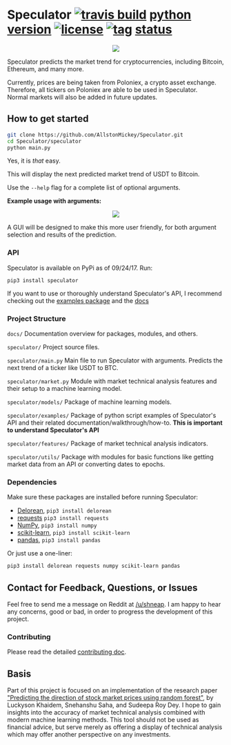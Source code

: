 Speculator [![travis build](https://img.shields.io/travis/AllstonMickey/Speculator.svg)](://travis-ci.org/AllstonMickey/Speculator) [python version](https://img.shields.io/pypi/pyversions/Speculator.svg) [![license](https://img.shields.io/pypi/l/Speculator.svg)](https://github.com/AllstonMickey/Speculator/blob/master/LICENSE) [![tag](https://img.shields.io/github/tag/allstonmickey/speculator.svg)](https://github.com/AllstonMickey/Speculator/archive/0.1.tar.gz) [status](https://img.shields.io/pypi/status/Speculator.svg)
==========
<p align="center">
  <img src="https://i.cubeupload.com/eAerFa.png">
</p>

Speculator predicts the market trend for cryptocurrencies, including Bitcoin, Ethereum, and many more.

Currently, prices are being taken from Poloniex, a crypto asset exchange.
Therefore, all tickers on Poloniex are able to be used in Speculator.  
Normal markets will also be added in future updates.

## How to get started
``` bash
git clone https://github.com/AllstonMickey/Speculator.git
cd Speculator/speculator
python main.py
```
Yes, it is _that_ easy.

This will display the next predicted market trend of USDT to Bitcoin.

Use the `--help` flag for a complete list of optional arguments.

**Example usage with arguments:**
<p align="center">
  <img src="http://i.cubeupload.com/WMiNJC.png">
</p>

A GUI will be designed to make this more user friendly, for both argument selection and results of the prediction.

### API
Speculator is available on PyPi as of 09/24/17.  Run:
```
pip3 install speculator
```

If you want to use or thoroughly understand Speculator's API, I recommend checking out the [examples package](speculator/examples/) and the [docs](docs/)

### Project Structure
`docs/` Documentation overview for packages, modules, and others.

`speculator/`  Project source files.

`speculator/main.py`  Main file to run Speculator with arguments.  Predicts the next trend of a ticker like USDT to BTC.

`speculator/market.py`  Module with market technical analysis features and their setup to a machine learning model.

`speculator/models/` Package of machine learning models.

`speculator/examples/`  Package of python script examples of Speculator's API and their related documentation/walkthrough/how-to. **This is important to understand Speculator's API**

`speculator/features/`  Package of market technical analysis indicators.

`speculator/utils/` Package with modules for basic functions like getting market data from an API or converting dates to epochs.

### Dependencies
Make sure these packages are installed before running Speculator:
* [Delorean](http://delorean.readthedocs.io/en/latest/install.html), `pip3 install delorean`
* [requests](http://docs.python-requests.org/en/latest/user/install/#install) `pip3 install requests`
* [NumPy](https://www.scipy.org/install.html), `pip3 install numpy`
* [scikit-learn](http://scikit-learn.org/stable/install.html), `pip3 install scikit-learn`
* [pandas](https://pandas.pydata.org/pandas-docs/stable/install.html), `pip3 install pandas`

Or just use a one-liner:
``` bash
pip3 install delorean requests numpy scikit-learn pandas
```

## Contact for Feedback, Questions, or Issues
Feel free to send me a message on Reddit at [/u/shneap](https://www.reddit.com/message/compose?to=shneap).  I am happy to hear any concerns, good or bad, in order to progress the development of this project.


### Contributing
Please read the detailed [contributing doc](docs/CONTRIBUTING.md).

## Basis
Part of this project is focused on an implementation of the research paper ["Predicting the direction of stock market prices using random forest"](https://arxiv.org/pdf/1605.00003.pdf), by Luckyson Khaidem, Snehanshu Saha, and Sudeepa Roy Dey.  I hope to gain insights into the accuracy of market technical analysis combined with modern machine learning methods.
This tool should not be used as financial advice, but serve merely as offering a display of technical analysis which may offer another perspective on any investments.
